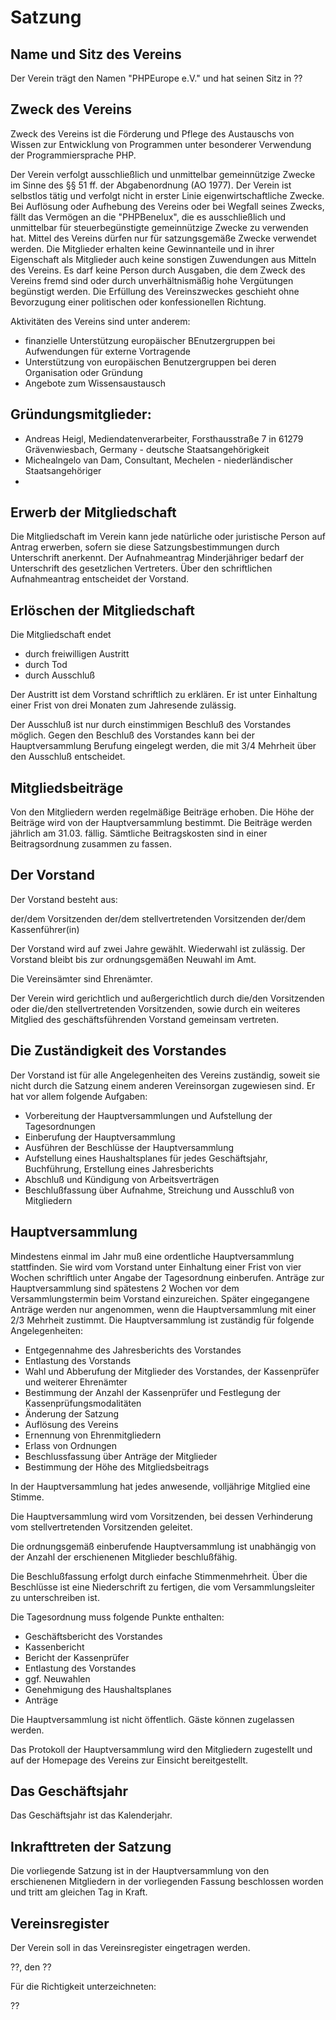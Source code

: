 # Satzung

## Name und Sitz des Vereins

Der Verein trägt den Namen "PHPEurope e.V." und hat seinen Sitz in ??

## Zweck des Vereins

Zweck des Vereins ist die Förderung und Pflege des Austauschs von Wissen zur Entwicklung von Programmen unter besonderer Verwendung der Programmiersprache PHP.

Der Verein verfolgt ausschließlich und unmittelbar gemeinnützige Zwecke im Sinne des §§ 51 ff. der Abgabenordnung (AO 1977). Der Verein ist selbstlos tätig und verfolgt nicht in erster Linie eigenwirtschaftliche Zwecke.
Bei Auflösung oder Aufhebung des Vereins oder bei Wegfall seines Zwecks, fällt das Vermögen an die "PHPBenelux", die es ausschließlich und unmittelbar für steuerbegünstigte gemeinnützige Zwecke zu verwenden hat.
Mittel des Vereins dürfen nur für satzungsgemäße Zwecke verwendet werden. Die Mitglieder erhalten keine Gewinnanteile und in ihrer Eigenschaft als Mitglieder auch keine sonstigen Zuwendungen aus Mitteln des Vereins. Es darf keine Person durch Ausgaben, die dem Zweck des Vereins fremd sind oder durch unverhältnismäßig hohe Vergütungen begünstigt werden.
Die Erfüllung des Vereinszweckes geschieht ohne Bevorzugung einer politischen oder konfessionellen Richtung.

Aktivitäten des Vereins sind unter anderem:

 * finanzielle Unterstützung europäischer BEnutzergruppen bei Aufwendungen für externe Vortragende
 * Unterstützung von europäischen Benutzergruppen bei deren Organisation oder Gründung
 * Angebote zum Wissensaustausch
 
## Gründungsmitglieder:

 * Andreas Heigl, Mediendatenverarbeiter, Forsthausstraße 7 in 61279 Grävenwiesbach, Germany - deutsche Staatsangehörigkeit
 * Michealngelo van Dam, Consultant, Mechelen - niederländischer Staatsangehöriger
 * 
 
## Erwerb der Mitgliedschaft

Die Mitgliedschaft im Verein kann jede natürliche oder juristische Person auf Antrag erwerben, sofern sie diese Satzungsbestimmungen durch Unterschrift anerkennt. Der Aufnahmeantrag Minderjähriger bedarf der Unterschrift des gesetzlichen Vertreters. Über den schriftlichen Aufnahmeantrag entscheidet der Vorstand.

## Erlöschen der Mitgliedschaft

Die Mitgliedschaft endet

 * durch freiwilligen Austritt
 * durch Tod
 * durch Ausschluß

Der Austritt ist dem Vorstand schriftlich zu erklären. Er ist unter Einhaltung einer Frist von drei Monaten zum Jahresende zulässig.

Der Ausschluß ist nur durch einstimmigen Beschluß des Vorstandes möglich. Gegen den Beschluß des Vorstandes kann bei der Hauptversammlung Berufung eingelegt werden, die mit 3/4 Mehrheit über den Ausschluß entscheidet.

## Mitgliedsbeiträge

Von den Mitgliedern werden regelmäßige Beiträge erhoben. Die Höhe der Beiträge wird von der Hauptversammlung bestimmt. Die Beiträge werden jährlich am 31.03. fällig. Sämtliche Beitragskosten sind in einer Beitragsordnung zusammen zu fassen.

## Der Vorstand

Der Vorstand besteht aus:

der/dem Vorsitzenden
der/dem stellvertretenden Vorsitzenden
der/dem Kassenführer(in)

Der Vorstand wird auf zwei Jahre gewählt. Wiederwahl ist zulässig. Der Vorstand bleibt bis zur ordnungsgemäßen Neuwahl im Amt.

Die Vereinsämter sind Ehrenämter.

Der Verein wird gerichtlich und außergerichtlich durch die/den Vorsitzenden oder die/den stellvertretenden Vorsitzenden, sowie durch ein weiteres Mitglied des geschäftsführenden Vorstand gemeinsam vertreten.

## Die Zuständigkeit des Vorstandes

Der Vorstand ist für alle Angelegenheiten des Vereins zuständig, soweit sie nicht durch die Satzung einem anderen Vereinsorgan zugewiesen sind. Er hat vor allem folgende Aufgaben:

 * Vorbereitung der Hauptversammlungen und Aufstellung der Tagesordnungen
 * Einberufung der Hauptversammlung
 * Ausführen der Beschlüsse der Hauptversammlung
 * Aufstellung eines Haushaltsplanes für jedes Geschäftsjahr, Buchführung, Erstellung eines Jahresberichts
 * Abschluß und Kündigung von Arbeitsverträgen
 * Beschlußfassung über Aufnahme, Streichung und Ausschluß von Mitgliedern
 
## Hauptversammlung

Mindestens einmal im Jahr muß eine ordentliche Hauptversammlung stattfinden. Sie wird vom Vorstand unter Einhaltung einer Frist von vier Wochen schriftlich unter Angabe der Tagesordnung einberufen. Anträge zur Hauptversammlung sind spätestens 2 Wochen vor dem Versammlungstermin beim Vorstand einzureichen. Später eingegangene Anträge werden nur angenommen, wenn die Hauptversammlung mit einer 2/3 Mehrheit zustimmt.
Die Hauptversammlung ist zuständig für folgende Angelegenheiten:

 * Entgegennahme des Jahresberichts des Vorstandes
 * Entlastung des Vorstands
 * Wahl und Abberufung der Mitglieder des Vorstandes, der Kassenprüfer und weiterer Ehrenämter
 * Bestimmung der Anzahl der Kassenprüfer und Festlegung der Kassenprüfungsmodalitäten
 * Änderung der Satzung
 * Auflösung des Vereins
 * Ernennung von Ehrenmitgliedern
 * Erlass von Ordnungen
 * Beschlussfassung über Anträge der Mitglieder
 * Bestimmung der Höhe des Mitgliedsbeitrags

In der Hauptversammlung hat jedes anwesende, volljährige Mitglied eine Stimme.

Die Hauptversammlung wird vom Vorsitzenden, bei dessen Verhinderung vom stellvertretenden Vorsitzenden geleitet.

Die ordnungsgemäß einberufende Hauptversammlung ist unabhängig von der Anzahl der erschienenen Mitglieder beschlußfähig.

Die Beschlußfassung erfolgt durch einfache Stimmenmehrheit. Über die Beschlüsse ist eine Niederschrift zu fertigen, die vom Versammlungsleiter zu unterschreiben ist. 

Die Tagesordnung muss folgende Punkte enthalten:

 * Geschäftsbericht des Vorstandes
 * Kassenbericht
 * Bericht der Kassenprüfer
 * Entlastung des Vorstandes
 * ggf. Neuwahlen
 * Genehmigung des Haushaltsplanes
 * Anträge

Die Hauptversammlung ist nicht öffentlich. Gäste können zugelassen werden.

Das Protokoll der Hauptversammlung wird den Mitgliedern zugestellt und auf der Homepage des Vereins zur Einsicht bereitgestellt.

## Das Geschäftsjahr

Das Geschäftsjahr ist das Kalenderjahr.

## Inkrafttreten der Satzung

Die vorliegende Satzung ist in der Hauptversammlung von den erschienenen Mitgliedern in der vorliegenden Fassung beschlossen worden und tritt am gleichen Tag in Kraft.

## Vereinsregister

Der Verein soll in das Vereinsregister eingetragen werden.

??, den ?? 

Für die Richtigkeit unterzeichneten: 

?? 
 